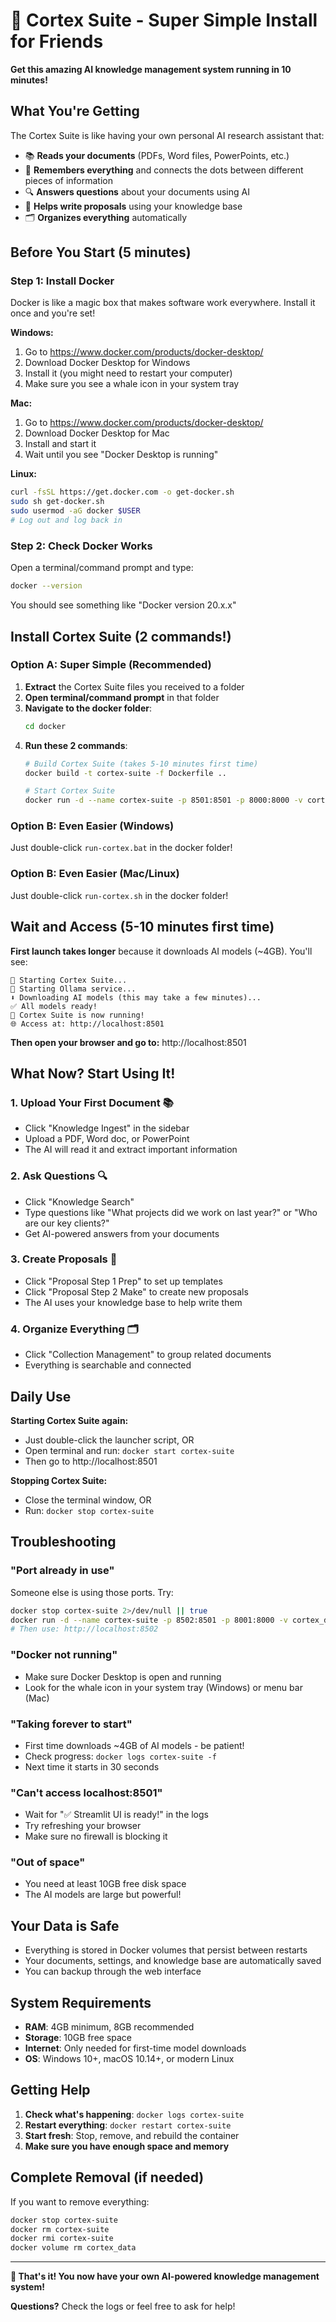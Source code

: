 # 🚀 Cortex Suite - Super Simple Install for Friends

**Get this amazing AI knowledge management system running in 10 minutes!**

## What You're Getting

The Cortex Suite is like having your own personal AI research assistant that:
- 📚 **Reads your documents** (PDFs, Word files, PowerPoints, etc.)
- 🧠 **Remembers everything** and connects the dots between different pieces of information
- 🔍 **Answers questions** about your documents using AI
- 📝 **Helps write proposals** using your knowledge base
- 🗂️ **Organizes everything** automatically

## Before You Start (5 minutes)

### Step 1: Install Docker
Docker is like a magic box that makes software work everywhere. Install it once and you're set!

**Windows:**
1. Go to https://www.docker.com/products/docker-desktop/
2. Download Docker Desktop for Windows
3. Install it (you might need to restart your computer)
4. Make sure you see a whale icon in your system tray

**Mac:**
1. Go to https://www.docker.com/products/docker-desktop/
2. Download Docker Desktop for Mac
3. Install and start it
4. Wait until you see "Docker Desktop is running"

**Linux:**
```bash
curl -fsSL https://get.docker.com -o get-docker.sh
sudo sh get-docker.sh
sudo usermod -aG docker $USER
# Log out and log back in
```

### Step 2: Check Docker Works
Open a terminal/command prompt and type:
```bash
docker --version
```
You should see something like "Docker version 20.x.x"

## Install Cortex Suite (2 commands!)

### Option A: Super Simple (Recommended)

1. **Extract** the Cortex Suite files you received to a folder
2. **Open terminal/command prompt** in that folder
3. **Navigate to the docker folder**:
   ```bash
   cd docker
   ```
4. **Run these 2 commands**:
   ```bash
   # Build Cortex Suite (takes 5-10 minutes first time)
   docker build -t cortex-suite -f Dockerfile ..
   
   # Start Cortex Suite
   docker run -d --name cortex-suite -p 8501:8501 -p 8000:8000 -v cortex_data:/home/cortex/data cortex-suite
   ```

### Option B: Even Easier (Windows)
Just double-click `run-cortex.bat` in the docker folder!

### Option B: Even Easier (Mac/Linux)
Just double-click `run-cortex.sh` in the docker folder!

## Wait and Access (5-10 minutes first time)

**First launch takes longer** because it downloads AI models (~4GB). You'll see:
```
🚀 Starting Cortex Suite...
🤖 Starting Ollama service...
⬇️ Downloading AI models (this may take a few minutes)...
✅ All models ready!
🎉 Cortex Suite is now running!
🌐 Access at: http://localhost:8501
```

**Then open your browser and go to:** http://localhost:8501

## What Now? Start Using It!

### 1. Upload Your First Document 📚
- Click "Knowledge Ingest" in the sidebar
- Upload a PDF, Word doc, or PowerPoint
- The AI will read it and extract important information

### 2. Ask Questions 🔍
- Click "Knowledge Search" 
- Type questions like "What projects did we work on last year?" or "Who are our key clients?"
- Get AI-powered answers from your documents

### 3. Create Proposals 📝
- Click "Proposal Step 1 Prep" to set up templates
- Click "Proposal Step 2 Make" to create new proposals
- The AI uses your knowledge base to help write them

### 4. Organize Everything 🗂️
- Click "Collection Management" to group related documents
- Everything is searchable and connected

## Daily Use

**Starting Cortex Suite again:**
- Just double-click the launcher script, OR
- Open terminal and run: `docker start cortex-suite`
- Then go to http://localhost:8501

**Stopping Cortex Suite:**
- Close the terminal window, OR
- Run: `docker stop cortex-suite`

## Troubleshooting

### "Port already in use" 
Someone else is using those ports. Try:
```bash
docker stop cortex-suite 2>/dev/null || true
docker run -d --name cortex-suite -p 8502:8501 -p 8001:8000 -v cortex_data:/home/cortex/data cortex-suite
# Then use: http://localhost:8502
```

### "Docker not running"
- Make sure Docker Desktop is open and running
- Look for the whale icon in your system tray (Windows) or menu bar (Mac)

### "Taking forever to start"
- First time downloads ~4GB of AI models - be patient!
- Check progress: `docker logs cortex-suite -f`
- Next time it starts in 30 seconds

### "Can't access localhost:8501"
- Wait for "✅ Streamlit UI is ready!" in the logs
- Try refreshing your browser
- Make sure no firewall is blocking it

### "Out of space"
- You need at least 10GB free disk space
- The AI models are large but powerful!

## Your Data is Safe

- Everything is stored in Docker volumes that persist between restarts
- Your documents, settings, and knowledge base are automatically saved
- You can backup through the web interface

## System Requirements

- **RAM**: 4GB minimum, 8GB recommended
- **Storage**: 10GB free space
- **Internet**: Only needed for first-time model downloads
- **OS**: Windows 10+, macOS 10.14+, or modern Linux

## Getting Help

1. **Check what's happening**: `docker logs cortex-suite`
2. **Restart everything**: `docker restart cortex-suite`
3. **Start fresh**: Stop, remove, and rebuild the container
4. **Make sure you have enough space and memory**

## Complete Removal (if needed)

If you want to remove everything:
```bash
docker stop cortex-suite
docker rm cortex-suite
docker rmi cortex-suite
docker volume rm cortex_data
```

---

**🎉 That's it! You now have your own AI-powered knowledge management system!**

**Questions?** Check the logs or feel free to ask for help!